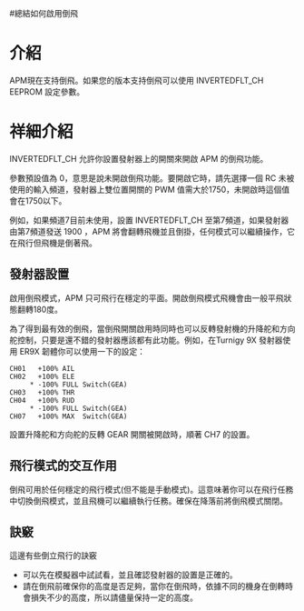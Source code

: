 #總結如何啟用倒飛

# 介紹 #

APM現在支持倒飛。如果您的版本支持倒飛可以使用 INVERTEDFLT\_CH EEPROM 設定參數。


# 祥細介紹 #

INVERTEDFLT\_CH 允許你設置發射器上的開關來開啟 APM 的倒飛功能。

參數預設值為 0，意思是說未開啟倒飛功能。要開啟它時，請先選擇一個 RC 未被使用的輸入頻道，發射器上雙位置開關的 PWM 值需大於1750，未開啟時這個值會在1750以下。

例如，如果頻道7目前未使用，設置 INVERTEDFLT\_CH 至第7頻道，如果發射器由第7頻道發送 1900 ，APM 將會翻轉飛機並且倒掛，任何模式可以繼續操作，它在飛行但飛機是倒著飛。

## 發射器設置 ##

啟用倒飛模式，APM 只可飛行在穩定的平面。開啟倒飛模式飛機會由一般平飛狀態翻轉180度。

為了得到最有效的倒飛，當倒飛開關啟用時同時也可以反轉發射機的升降舵和方向舵控制，只要是還不錯的發射器應該都有此功能。例如，在Turnigy 9X 發射器使用 ER9X 韌體你可以使用一下的設定：

```
CH01   +100% AIL
CH02   +100% ELE
     * -100% FULL Switch(GEA)
CH03   +100% THR
CH04   +100% RUD
     * -100% FULL Switch(GEA)
CH07   +100% MAX  Switch(GEA)
```

設置升降舵和方向舵的反轉 GEAR 開關被開啟時，順著 CH7 的設置。

## 飛行模式的交互作用 ##

倒飛可用於任何穩定的飛行模式(但不能是手動模式)。這意味著你可以在飛行任務中切換倒飛模式，並且飛機可以繼續執行任務。確保在降落前將倒飛模式關閉。

## 訣竅 ##

這邊有些倒立飛行的訣竅

  * 可以先在模擬器中試試看，並且確認發射器的設置是正確的。
  * 請在倒飛前確保你的高度是否足夠，當你在倒飛時，依據不同的機身在倒轉時會損失不少的高度，所以請儘量保持一定的高度。